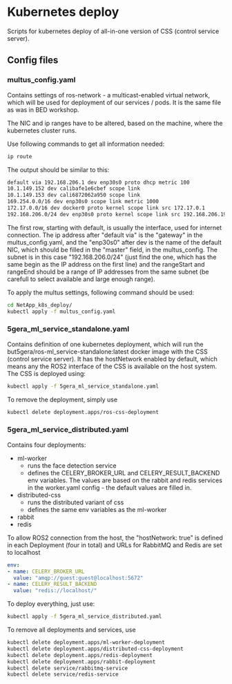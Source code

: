 # Kubernetes deploy

Scripts for kubernetes deploy of all-in-one version of CSS (control service server). 


## Config files

### multus_config.yaml

Contains settings of ros-network - a multicast-enabled virtual network, which will be used for deployment of our services / pods. It is the same file as was in BED workshop.

The NIC and ip ranges have to be altered, based on the machine, where the kubernetes cluster runs. 

Use following commands to get all information needed:
```bash
ip route
```

The output should be similar to this:

```bash
default via 192.168.206.1 dev enp30s0 proto dhcp metric 100 
10.1.149.152 dev calibafe1e6cbef scope link 
10.1.149.153 dev cali6872062a950 scope link 
169.254.0.0/16 dev enp30s0 scope link metric 1000 
172.17.0.0/16 dev docker0 proto kernel scope link src 172.17.0.1 
192.168.206.0/24 dev enp30s0 proto kernel scope link src 192.168.206.196 metric 100
```

The first row, starting with default, is usually the interface, used for internet connection. The ip address after "default via" is the "gateway" in the multus_config.yaml, and the "enp30s0" after dev is the name of the default NIC, which should be filled in the "master" field, in the multus_config. The subnet is in this case "192.168.206.0/24" (just find the one, which has the same begin as the IP address on the first line) and the rangeStart and rangeEnd should be a range of IP addresses from the same subnet (be carefull to select available and large enough range).  
 
To apply the multus settings, following command should be used:

```bash
cd NetApp_k8s_deploy/
kubectl apply -f multus_config.yaml
```


### 5gera_ml_service_standalone.yaml

Contains definition of one kubernetes deployment, which will run the but5gera/ros-ml_service-standalone:latest docker image with the CSS (control service server). It has the hostNetwork enabled by default, which means any the ROS2 interface of the CSS is available on the host system. The CSS is deployed using:

```bash
kubectl apply -f 5gera_ml_service_standalone.yaml
```

To remove the deployment, simply use

```bash
kubectl delete deployment.apps/ros-css-deployment
```


### 5gera_ml_service_distributed.yaml

Contains four deployments:

* ml-worker
  * runs the face detection service
  * defines the CELERY_BROKER_URL and CELERY_RESULT_BACKEND env variables. The values are based on the rabbit and redis services in the worker.yaml config - the default values are filled in. 
* distributed-css
  * runs the distributed variant of css
  * defines the same env variables as the ml-worker
* rabbit
* redis

To allow ROS2 connection from the host, the "hostNetwork: true" is defined in each Deployment (four in total) and URLs for RabbitMQ and Redis are set to localhost

```yaml
env:
- name: CELERY_BROKER_URL
  value: "amqp://guest:guest@localhost:5672"
- name: CELERY_RESULT_BACKEND
  value: "redis://localhost/"
```

To deploy everything, just use:

```bash
kubectl apply -f 5gera_ml_service_distributed.yaml
```

To remove all deployments and services, use

```bash
kubectl delete deployment.apps/ml-worker-deployment
kubectl delete deployment.apps/distributed-css-deployment
kubectl delete deployment.apps/redis-deployment
kubectl delete deployment.apps/rabbit-deployment
kubectl delete service/rabbitmq-service
kubectl delete service/redis-service
```



